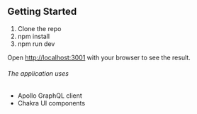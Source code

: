 ## Getting Started

1. Clone the repo
2. npm install
3. npm run dev

Open [http://localhost:3001](http://localhost:3001) with your browser to see the result.

###### The application uses

- Apollo GraphQL client
- Chakra UI components
